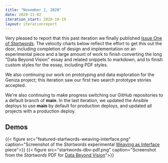 ```yaml
---
title: "November 2, 2020"
date: 2020-11-02
iteration_start: 2020-10-19
layout: iterationreport
---
```


Very pleased to report that this past iteration we finally published [Issue One of _Startwords_](https://startwords.cdh.princeton.edu/issues/1/). The velocity charts below reflect the effort to get this out the door, including completion of design and implementation on an experimental piece and a large amount of work to finish converting the long "Data Beyond Vision" essay and related snippets to markdown, and to finish custom styles for the essay, including PDF styles.

We also continuing our work on prototyping and data exploration for the Geniza project; this iteration saw our first two search prototype stories accepted. 

We're also continuing to make progress switching our GitHub repositories to a default branch of **main**. In the last iteration, we updated the Ansible deploys to use **main** by default for production deploys, and updated all projects with a production deploy.

## Demos
{{< figure src="featured-startwords-weaving-interface.png" caption="Screenshot of the *Startwords* experimental [Weaving as Interface](https://startwords.cdh.princeton.edu/issues/1/weaving-as-interface/) piece">}}
{{< figure src="startwords-dbv-pdf.png" caption="Screenshot from the *Startwords* PDF for [Data Beyond Vision](https://startwords.cdh.princeton.edu/issues/1/data-beyond-vision/)">}}





